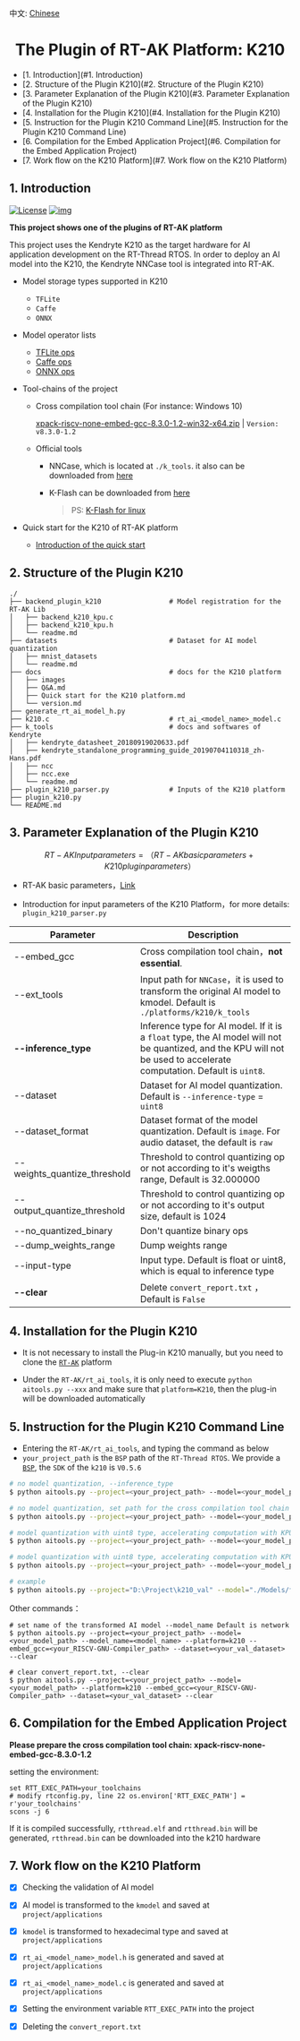 中文: [Chinese](README.md)

<center><h1>The Plugin of RT-AK Platform: K210</h1></center> 

- [1. Introduction](#1. Introduction)
- [2. Structure of the Plugin K210](#2. Structure of the Plugin K210)
- [3. Parameter Explanation of the Plugin K210](#3. Parameter Explanation of the Plugin K210)
- [4. Installation for the Plugin K210](#4. Installation for the Plugin K210)
- [5. Instruction for the Plugin K210 Command Line](#5. Instruction for the Plugin K210 Command Line)
- [6. Compilation for the Embed Application Project](#6. Compilation for the Embed Application Project)
- [7. Work flow on the K210 Platform](#7. Work flow on the K210 Platform)

## 1. Introduction

[![License](https://camo.githubusercontent.com/2a2157c971b7ae1deb8eb095799440551c33dcf61ea3d965d86b496a5a65df55/68747470733a2f2f696d672e736869656c64732e696f2f62616467652f4c6963656e73652d417061636865253230322e302d626c75652e737667)](https://github.com/pinxue/RT-AK/blob/main/LICENSE) [![img](https://camo.githubusercontent.com/12f51a23f724d8f12da5ad99e1f188e0e9c1db1d52d283134d9ad16384ca987c/68747470733a2f2f696d672e736869656c64732e696f2f62616467652f506c7567696e2d4b3231302d627269676874677265656e)](https://github.com/RT-Thread/RT-AK-plugin-k210)

**This project shows one of the plugins of RT-AK platform**

This project uses the Kendryte K210 as the target hardware for AI application development on the RT-Thread RTOS. In order to deploy an AI model into the K210, the Kendryte NNCase tool is integrated into RT-AK. 

- Model storage types supported in K210

  - `TFLite`
  - `Caffe`
  - `ONNX`
  
- Model operator lists

  - [TFLite ops](./k_tools/tflite_ops.md)
  - [Caffe ops](./k_tools/caffe_ops.md)
  - [ONNX ops](./k_tools/onnx_ops.md)

- Tool-chains of the project

  - Cross compilation tool chain (For instance: Windows 10)

     [xpack-riscv-none-embed-gcc-8.3.0-1.2-win32-x64.zip](https://github.com/xpack-dev-tools/riscv-none-embed-gcc-xpack/releases/tag/v8.3.0-1.2) | `Version: v8.3.0-1.2`

  - Official tools
    - NNCase, which is located at `./k_tools`. it also can be downloaded from [here](https://github.com/kendryte/nncase/blob/master/docs/USAGE_ZH.md)

    - K-Flash can be downloaded from [here ](https://github.com/kendryte/kendryte-flash-windows/releases)

      > PS: [K-Flash for linux](https://github.com/kendryte/kflash.py)

- Quick start for the K210 of RT-AK platform
  - [Introduction of the quick start](./docs/Quick_start_with_RT-AK_K210.md)

## 2. Structure of the Plugin K210 

```shell
./
├── backend_plugin_k210                 # Model registration for the RT-AK Lib
│   ├── backend_k210_kpu.c
│   ├── backend_k210_kpu.h
│   └── readme.md
├── datasets                            # Dataset for AI model quantization
│   ├── mnist_datasets
│   └── readme.md
├── docs                                # docs for the K210 platform
│   ├── images
│   ├── Q&A.md
│   ├── Quick start for the K210 platform.md
│   └── version.md
├── generate_rt_ai_model_h.py
├── k210.c                              # rt_ai_<model_name>_model.c 
├── k_tools                             # docs and softwares of Kendryte 
│   ├── kendryte_datasheet_20180919020633.pdf
│   ├── kendryte_standalone_programming_guide_20190704110318_zh-Hans.pdf
│   ├── ncc
│   ├── ncc.exe                         
│   └── readme.md
├── plugin_k210_parser.py               # Inputs of the K210 platform
├── plugin_k210.py                      
└── README.md
```

## 3. Parameter Explanation of the Plugin K210

$$
RT-AK Input parameters = （RT-AK basic parameters + K210 plugin parameters）
$$

- RT-AK basic parameters，[Link](https://github.com/RT-Thread/RT-AK/tree/main/RT-AK/rt_ai_tools#0x03-%E5%8F%82%E6%95%B0%E8%AF%B4%E6%98%8E)

- Introduction for input parameters of the K210 Platform，for more details: `plugin_k210_parser.py` 

| Parameter                    | Description                                                  |
| ---------------------------- | ------------------------------------------------------------ |
| --embed_gcc                  | Cross compilation tool chain，**not essential**.             |
| --ext_tools                  | Input path for `NNCase`，it is used to transform the original AI model to kmodel. Default is `./platforms/k210/k_tools` |
| **--inference_type**         | Inference type for AI model. If it is a `float` type, the AI model will not be quantized, and the KPU will not be used to  accelerate computation. Default is `uint8`. |
| --dataset                    | Dataset for AI model quantization. Default is `--inference-type`  = `uint8` |
| --dataset_format             | Dataset format of the model quantization. Default is `image`. For audio dataset, the default is `raw` |
| --weights_quantize_threshold | Threshold to control quantizing op or not according to it's weigths range, Default is 32.000000 |
| --output_quantize_threshold  | Threshold to control quantizing op or not according to it's output size, default is 1024 |
| --no_quantized_binary        | Don't quantize binary ops                                    |
| --dump_weights_range         | Dump weights range                                           |
| --input-type                 | Input type. Default is float or uint8, which is equal to inference type |
| **--clear**                  | Delete `convert_report.txt` ，Default is `False`             |

## 4. Installation for the Plugin K210

- It is not necessary to install the Plug-in K210 manually, but you need to clone the [`RT-AK`](https://github.com/RT-Thread/RT-AK) platform 

- Under the `RT-AK/rt_ai_tools`, it is only need to execute `python aitools.py --xxx` and make sure that `platform=K210`, then the plug-in will be downloaded automatically

## 5. Instruction for the Plugin K210 Command Line

- Entering the `RT-AK/rt_ai_tools`, and typing the command as below
-  `your_project_path` is the `BSP` path of the `RT-Thread RTOS`. We provide a [`BSP`](http://117.143.63.254:9012/www/RT-AK/sdk-bsp-k210.zip), the `SDK` of the `k210` is `V0.5.6`

```bash
# no model quantization, --inference_type
$ python aitools.py --project=<your_project_path> --model=<your_model_path> --platform=k210  --inference_type=float

# no model quantization, set path for the cross compilation tool chain
$ python aitools.py --project=<your_project_path> --model=<your_model_path> --platform=k210 --embed_gcc=<your_RISCV-GNU-Compiler_path> --inference_type=float

# model quantization with uint8 type, accelerating computation with KPU, dataset format is image
$ python aitools.py --project=<your_project_path> --model=<your_model_path> --platform=k210 --embed_gcc=<your_RISCV-GNU-Compiler_path> --dataset=<your_val_dataset>

# model quantization with uint8 type, accelerating computation with KPU, dataset format is not image
$ python aitools.py --project=<your_project_path> --model=<your_model_path> --platform=k210 --embed_gcc=<your_RISCV-GNU-Compiler_path> --dataset=<your_val_dataset> --dataset_format=raw

# example
$ python aitools.py --project="D:\Project\k210_val" --model="./Models/facelandmark.tflite" --model_name=facelandmark --platform=k210 --embed_gcc="D:\Project\k210_third_tools\xpack-riscv-none-embed-gcc-8.3.0-1.2\bin" --dataset="./platforms/plugin_k210/datasets/images"
```

Other commands：

```shell
# set name of the transformed AI model --model_name Default is network
$ python aitools.py --project=<your_project_path> --model=<your_model_path> --model_name=<model_name> --platform=k210 --embed_gcc=<your_RISCV-GNU-Compiler_path> --dataset=<your_val_dataset> --clear

# clear convert_report.txt, --clear
$ python aitools.py --project=<your_project_path> --model=<your_model_path> --platform=k210 --embed_gcc=<your_RISCV-GNU-Compiler_path> --dataset=<your_val_dataset> --clear
```

## 6. Compilation for the Embed Application Project

**Please prepare the cross compilation tool chain: xpack-riscv-none-embed-gcc-8.3.0-1.2**

setting the environment:

```shell
set RTT_EXEC_PATH=your_toolchains
# modify rtconfig.py, line 22 os.environ['RTT_EXEC_PATH'] = r'your_toolchains'
scons -j 6	
```

If it is compiled successfully,  `rtthread.elf` and `rtthread.bin` will be generated,  `rtthread.bin` can be downloaded into the k210 hardware

## 7. Work flow on the K210 Platform

- [x] Checking the validation of AI model 
- [x] AI model is transformed to the `kmodel` and saved at `project/applications` 
- [x] `kmodel` is transformed to hexadecimal type and saved at `project/applications` 
- [x] `rt_ai_<model_name>_model.h` is generated and saved at `project/applications` 
- [x] `rt_ai_<model_name>_model.c` is generated and saved at `project/applications` 
- [x] Setting the environment variable  `RTT_EXEC_PATH` into the project
- [x] Deleting the `convert_report.txt`

